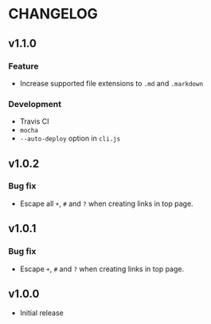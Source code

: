 # CHANGELOG

## v1.1.0

### Feature

- Increase supported file extensions to `.md` and `.markdown`

### Development

- Travis CI
- `mocha`
- `--auto-deploy` option in `cli.js`

## v1.0.2

### Bug fix

- Escape all `+`, `#` and `?` when creating links in top page.

## v1.0.1

### Bug fix

- Escape `+`, `#` and `?` when creating links in top page.

## v1.0.0

- Initial release
